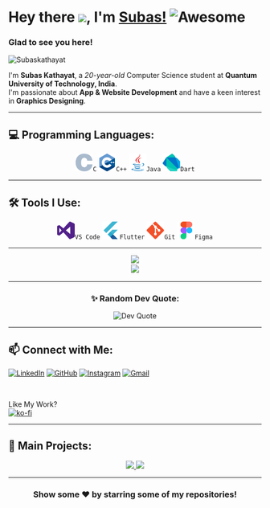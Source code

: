 # Hey there <img src="https://raw.githubusercontent.com/iampavangandhi/iampavangandhi/master/gifs/Hi.gif" width="30px">, I'm [Subas!](https://github.com/Subaskathayat/) ![Awesome](https://cdn.rawgit.com/sindresorhus/awesome/d7305f38d29fed78fa85652e3a63e154dd8e8829/media/badge.svg)

### Glad to see you here!  
<p align="left">
  <img src="https://komarev.com/ghpvc/?username=Subaskathayat&label=Profile%20views&color=0e75b6&style=flat" alt="Subaskathayat" />
</p>

I'm **Subas Kathayat**, a *20-year-old* Computer Science student at **Quantum University of Technology, India**.  
I'm passionate about **App & Website Development** and have a keen interest in **Graphics Designing**.

<!--
- 🔭 Currently working on **AI Android App**
- 🌱 Currently learning **MERN Stack**
- 💬 Ask me about **Web Development**
- 😄 Open for **Internship Opportunities**
- ⚡ Fun fact: **HuiHuiHui ❤**
- 📫 Reach me at **skathayat40@gmail.com**
-->

---

## 💻 Programming Languages:
<p align="center">
  <code><img height="35" src="https://raw.githubusercontent.com/devicons/devicon/master/icons/c/c-original.svg">C</code>
  <code><img height="35" src="https://raw.githubusercontent.com/devicons/devicon/master/icons/cplusplus/cplusplus-original.svg">C++</code>
  <code><img height="35" src="https://raw.githubusercontent.com/devicons/devicon/master/icons/java/java-original.svg">Java</code>
  <code><img height="35" src="https://raw.githubusercontent.com/devicons/devicon/master/icons/dart/dart-original.svg">Dart</code>
</p>

---

## 🛠️ Tools I Use:
<p align="center">
  <code><img height="35" src="https://raw.githubusercontent.com/devicons/devicon/master/icons/visualstudio/visualstudio-plain.svg">VS Code</code>
  <code><img height="35" src="https://raw.githubusercontent.com/devicons/devicon/master/icons/flutter/flutter-original.svg">Flutter</code>
  <code><img height="35" src="https://raw.githubusercontent.com/devicons/devicon/master/icons/git/git-original.svg">Git</code>
  <code><img height="35" src="https://raw.githubusercontent.com/devicons/devicon/master/icons/figma/figma-original.svg">Figma</code>
</p>

---

<p align="center">
  <img src="https://github-readme-stats.vercel.app/api/top-langs/?username=Subaskathayat&layout=compact&theme=dark" />
  <br />
  <img src="https://github-readme-stats.vercel.app/api?username=Subaskathayat&show_icons=true&theme=dark" />
</p>

---

<h3 align="center">✨ Random Dev Quote:</h3>
<p align="center">
  <img src="https://quotes-github-readme.vercel.app/api?type=horizontal&theme=dark" alt="Dev Quote" />
</p>

---

## 📫 Connect with Me:

[![LinkedIn](https://img.shields.io/badge/-LinkedIn-blue?style=flat&logo=Linkedin&logoColor=white)](https://www.linkedin.com/in/subaskathayat/)
[![GitHub](https://img.shields.io/badge/-GitHub-000?style=flat&logo=GitHub&logoColor=white)](https://github.com/Subaskathayat) 
[![Instagram](https://img.shields.io/badge/-Instagram-c13584?style=flat&labelColor=c13584&logo=instagram&logoColor=white)](https://www.instagram.com/subas.888)
[![Gmail](https://img.shields.io/badge/-Gmail-c14438?style=flat&logo=Gmail&logoColor=white)](mailto:skathayat40@gmail.com)

<br/>

Like My Work?  
[![ko-fi](https://ko-fi.com/img/githubbutton_sm.svg)](https://ko-fi.com/R6R61H6BW8)

<!--
<a href="https://www.buymeacoffee.com/subaskathayat" target="_blank"><img src="https://cdn.buymeacoffee.com/buttons/v2/default-yellow.png" alt="Buy Me A Coffee" height="60px" width="217px" ></a>
-->

---

## 🚀 Main Projects:
<p align="center">
  <a href="https://github.com/Subaskathayat/portfolio-subas">
    <img src="https://github-readme-stats.vercel.app/api/pin/?username=Subaskathayat&repo=portfolio-subas" />
  </a>
  <a href="https://github.com/Subaskathayat/pickup-lines-app">
    <img src="https://github-readme-stats.vercel.app/api/pin/?username=Subaskathayat&repo=pickup-lines-app" />
  </a>
</p>

---

<div align="center">
  <h3>Show some ❤️ by starring some of my repositories!</h3>
</div>
